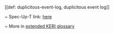 [[def: duplicitous-event-log, duplicitous event log]]

~ Spec-Up-T link: <a href='https://weboftrust.github.io/WOT-terms/docs/glossary/duplicitous-event-log'>here</a>

~ More in <a href="https://weboftrust.github.io/WOT-terms/docs/glossary/duplicitous-event-log">extended KERI glossary</a>
